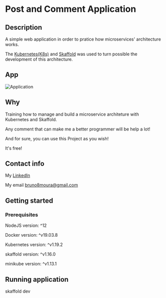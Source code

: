 # Post and Comment Application

## Description

A simple web application in order to pratice how microservices' architecture works.

The [Kubernetes(K8s)](https://kubernetes.io/) and [Skaffold](https://skaffold.dev) was used to turn possible the development of this architecture.

## App
![Application](project_images/app.gif)

## Why

Training how to manage and build a microservice architeture with Kubernetes and Skaffold.

Any comment that can make me a better programmer will be help a lot!

And for sure, you can use this Project as you wish!

It's free!

## Contact info

My [LinkedIn](https://www.linkedin.com/in/bruno8moura/)

My email bruno8moura@gmail.com

## Getting started

### Prerequisites

NodeJS version: ^12

Docker version: ^v19.03.8

Kubernetes version: ^v1.19.2

skaffold version: ^v1.16.0

minikube version: ^v1.13.1

## Running application

skaffold dev
